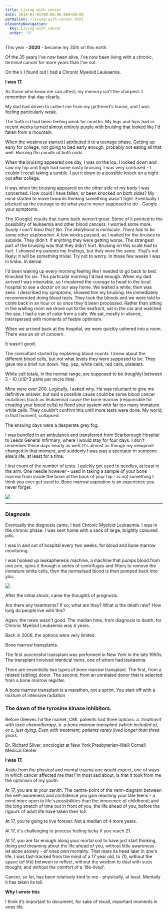 ```yaml
---
title: Living with cancer
date: 2018-01-01T00:00:00.000+00:00
permalink: /living-with-cancer.html
eleventyNavigation:
  key: Living with cancer
  order: "3"
---
```

This year - **2020** - became my 35th on this earth.

Of the 35 years I've now been alive, I’ve now been living with a chronic, terminal cancer for more years than I’ve not.

On the x I found out I had a Chronic Myeloid Leukaemia.

**I was 17.**

As those who know me can attest; my memory isn't the sharpest. I remember that day clearly.

My dad had driven to collect me from my girlfriend's house, and I was feeling particularly weak.

The truth is I had been feeling weak for months. My legs and hips had in recent weeks turned almost entirely purple with bruising that looked like I'd fallen from a mountain.

When the weakness started I attributed it to a teenage phase. Getting up early for college, not going to bed early enough, probably not eating all that well. *Burning the candle at both ends.*

When the bruising appeared one day, I was on the loo. I looked down and saw my hip and thigh had some nasty bruising. I was very confused - I couldn't recall taking a tumble. I put it down to a possible knock on a night out after college.

It was when the bruising appeared on the *other* side of my body I was concerned. How could I have fallen, or been knocked *on both sides*? My mind started to move towards thinking something wasn't right. Eventually I plucked up the courage to do what you're never supposed to do - Google your symptoms.

The (Google) results that came back weren't great. Some of it pointed to the possibility of leukaemia and other blood cancers. I worried some more. *Surely I can't have this?* *No. The likelyhood is miniscule. There has to be some other explanation.* A few weeks passed, as I waited for the bruises to subside. They didn't. If anything they were getting worse. The strangest part of the bruising was that they didn't hurt. Bruising on this scale *had* to hurt. I showed my parents my findings, but they were the same. That's not likely; it will be something trivial. Try not to worry. In those few weeks I was in limbo. In denial.

I'd been waking up every morning feeling like I needed to go back to bed. Knocked for six. This particular morning I'd had enough. When my dad arrived I was miserable, so I mustered the courage to head to the local hospital to see a doctor on our way home. We waited a while, then was seen. I described my symptoms, showed him my bruising. He immediately recommended doing blood tests. They took the bloods and we were told to come back in an hour or so once they'd been processed. Rather than sitting in the waiting room we drove out to the seafront, sat in the car and watched the sea. I had a can of coke from a cafe. We sat, mostly in silence, interspersed with moments of feeble optimism.

When we arrived back at the hospital, we were quickly ushered into a room. There was an air of concern.

It wasn't good.

The consultant started by explaining blood counts. I knew about the different blood cells, but not what levels they were supposed to be. They gave me a brief run down. Yep, yep, white cells, red cells, platelets.

White cell totals, in the normal range, are supposed to be (roughly) between 5 - 10 (x10^3 parts per micro litre).

Mine were over 200. Logically, I asked why. He was reluctant to give me definitive answer, but said a possible cause could be some blood cancer mutations (such as leukaemia) cause the bone marrow (responsible for creating your blood cells) to flood your system with far too many immature white cells. They couldn't confirm this until more tests were done. My world, in that moment, collapsed.

The ensuing days were a desperate grey fog.

I was bundled in an ambulance and transferred from Scarborough Hospital to Leeds General Infirmary, where I would stay for four days. I don't remember those days nearly as well. It's almost as though my viewpoint changed in that moment, and suddenly I was was a spectator in someone else's life, at least for a time.

I lost count of the number of tests. I quickly got used to needles, at least in the arm. One needle however - used in taking a sample of your bone marrow from inside the bone at the back of your hip - is not something I think you ever get used to. Bone marrow aspiration is an experience you never forget.

![](https://res.cloudinary.com/jimsimages/image/upload/v1595843331/Photograph-of-bone-marrow-BM-aspiration-needle-showing-A-stylet-B-needle-C_hee8wu.jpg)

- - -

### **Diagnosis**

Eventually the diagnosis came. I had Chronic Myeloid Leukaemia. I was in the chronic phase. I was sent home with a sack of large, brightly coloured pills.

I was in and out of hospital every two weeks, for blood and bone marrow monitoring.

I was hooked up leukapheresis machine, a machine that pumps blood from one arm, spins it through a series of centrifuges and filters to remove the immature white cells, then the normalised blood is then pumped back into you.

![](https://res.cloudinary.com/jimsimages/image/upload/v1595843331/apheresis-machine-aj-photoscience-photo-library_rznzym.jpg)

After the initial shock, came the thoughts of prognosis.

Are there any treatments? If so, what are they? What is the death rate? How long do people live with this?

Again, the news wasn't good. The median time, from diagnosis to death, for Chronic Myeloid Leukaemia was 4 years.

Back in 2006, the options were very limited.

Bone marrow transplants.

The first successful transplant was performed in New York in the late 1950s. The transplant involved identical twins, one of whom had leukaemia.

There are essentially two types of bone marrow transplant. The first, from a related (sibling) donor. The second, from an unrelated donor that is selected from a bone marrow register.

A bone marrow transplant is a marathon, not a sprint. You start off with a mixture of intensive radiation

### **The dawn of the tyrosine kinase inhibitors.**

Before Gleevec hit the market, CML patients had three options:
a. *treatment with toxic chemotherapy,*
b. *a bone marrow transplant (which included a), or*
c. *just dying.
Even with treatment, patients rarely lived longer than three years.*

Dr. Richard Silver, oncologist at New York Presbyterian-Weill Cornell Medical Center

**I was 17.**

Aside from the physical and mental trauma one would expect, one of ways in which cancer affected me that I'm most sad about, is that it took from me the optimism of my youth.

At 17, you are at your zenith. The centre-point of the venn-diagram between the self-awareness and confidence you gain reaching your late teens - a mind more open to life's possibilities than the innocence of childhood, and the long stretch of time out in front of you, the life ahead of you, before the rigours of adult life have taken their toll.

At 17, you’re going to live forever. Not a median of 4 more years.

At 17, it's challenging to process feeling lucky if you reach 21.

At 17, you are far enough along your mortal coil to have just start thinking, doing and dreaming about the life ahead of you, without little awareness - let alone anxiety - of ones own mortality. That rears its head later in one's life. I was fast-tracked from the mind of a 17 year old, to 70, without the space (of life) between to reflect, without the wisdom to deal with such thought, and without the comfort of a 'life-lived'.

Cancer, so far, has been relatively kind to me - physically, at least. Mentally it has taken its toll.

**Why I wrote this**

I think it’s important to document, for sake of recall, important moments in ones life.